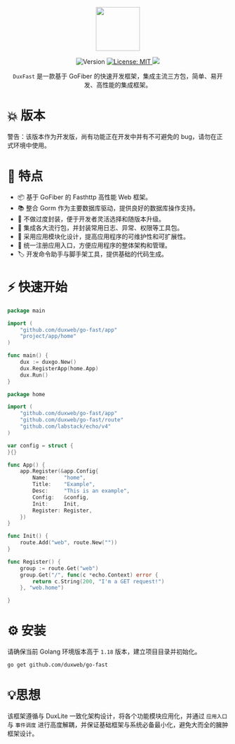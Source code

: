 <p align="center">
<a href="https://www.duxravel.com/">
    <img src="https://github.com/duxphp/duxravel/blob/main/resources/image/watermark.png?raw=true" width="100" height="100">
</a>

<p align="center">
  <img alt="Version" src="https://img.shields.io/badge/version-lpha-red.svg?cacheSeconds=2592000" />
  <a href="https://github.com/duxweb/go-storage/blob/main/LICENSE" target="_blank">
    <img alt="License: MIT" src="https://img.shields.io/badge/License-MIT-yellow.svg" />
  </a>
    <a title="Go Reference" target="_blank" href="https://pkg.go.dev"><img src="https://img.shields.io/github/go-mod/go-version/duxweb/go-storage"></a>
</p>

<p align="center"><code>DuxFast</code> 是一款基于 GoFiber 的快速开发框架，集成主流三方包，简单、易开发、高性能的集成框架。</p>



# 💥 版本

警告：该版本作为开发版，尚有功能正在开发中并有不可避免的 bug，请勿在正式环境中使用。

# 🎯 特点

- 📦 基于 GoFiber 的 Fasthttp 高性能 Web 框架。
- 📚 整合 Gorm 作为主要数据库驱动，提供良好的数据库操作支持。
- 📡 不做过度封装，便于开发者灵活选择和随版本升级。
- 🔧 集成各大流行包，并封装常用日志、异常、权限等工具包。
- 📡 采用应用模块化设计，提高应用程序的可维护性和可扩展性。
- 📡 统一注册应用入口，方便应用程序的整体架构和管理。
- 🏷 开发命令助手与脚手架工具，提供基础的代码生成。


#  ⚡ 快速开始

```go
package main

import (
	"github.com/duxweb/go-fast/app"
	"project/app/home"
)

func main() {
	dux := duxgo.New()
	dux.RegisterApp(home.App)
	dux.Run()
}

```


```go
package home

import (
	"github.com/duxweb/go-fast/app"
	"github.com/duxweb/go-fast/route"
	"github.com/labstack/echo/v4"
)

var config = struct {
}{}

func App() {
	app.Register(&app.Config{
		Name:     "home",
		Title:    "Example",
		Desc:     "This is an example",
		Config:   &config,
		Init:     Init,
		Register: Register,
	})
}

func Init() {
	route.Add("web", route.New(""))
}

func Register() {
	group := route.Get("web")
	group.Get("/", func(c *echo.Context) error {
		return c.String(200, "I'm a GET request!")
	}, "web.home")

}

```

#  ⚙ 安装

请确保当前 Golang 环境版本高于 `1.18` 版本，建立项目目录并初始化。

```sh
go get github.com/duxweb/go-fast
```

# 💡思想

该框架遵循与 DuxLite 一致化架构设计，将各个功能模块应用化，并通过 `应用入口` 与 `事件调度` 进行高度解耦，并保证基础框架与系统必备最小化，避免大而全的臃肿框架设计。